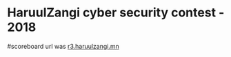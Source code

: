 # HaruulZangi cyber security contest - 2018

#scoreboard url was [r3.haruulzangi.mn](https://r3.haruulzangi.mn) 
